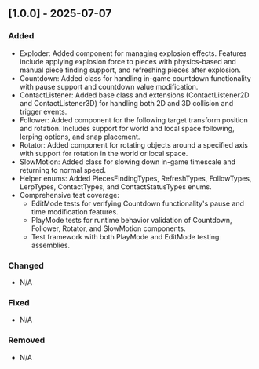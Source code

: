 ﻿## [1.0.0] - 2025-07-07

### Added
- Exploder: Added component for managing explosion effects. Features include applying explosion force to pieces with physics-based and manual piece finding support, and refreshing pieces after explosion.
- Countdown: Added class for handling in-game countdown functionality with pause support and countdown value modification.
- ContactListener: Added base class and extensions (ContactListener2D and ContactListener3D) for handling both 2D and 3D collision and trigger events.
- Follower: Added component for the following target transform position and rotation. Includes support for world and local space following, lerping options, and snap placement.
- Rotator: Added component for rotating objects around a specified axis with support for rotation in the world or local space.
- SlowMotion: Added class for slowing down in-game timescale and returning to normal speed.
- Helper enums: Added PiecesFindingTypes, RefreshTypes, FollowTypes, LerpTypes, ContactTypes, and ContactStatusTypes enums.
- Comprehensive test coverage:
  - EditMode tests for verifying Countdown functionality's pause and time modification features.
  - PlayMode tests for runtime behavior validation of Countdown, Follower, Rotator, and SlowMotion components.
  - Test framework with both PlayMode and EditMode testing assemblies.

### Changed
- N/A

### Fixed
- N/A

### Removed
- N/A